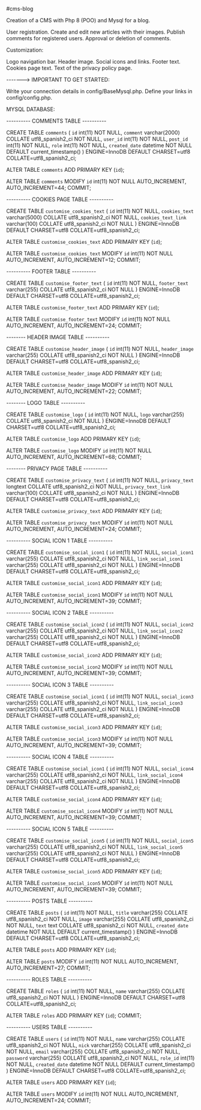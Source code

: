 #cms-blog

Creation of a CMS with Php 8 (POO) and Mysql for a blog.

User registration.
Create and edit new articles with their images.
Publish comments for registered users.
Approval or deletion of comments.

Customization:

Logo navigation bar.
Header image.
Social icons and links.
Footer text.
Cookies page text.
Text of the privacy policy page.

-------> IMPORTANT TO GET STARTED:

Write your connection details in config/BaseMysql.php.
Define your links in config/config.php.



MYSQL DATABASE:


---------- COMMENTS TABLE ----------

CREATE TABLE `comments` (
  `id` int(11) NOT NULL,
  `comment` varchar(2000) COLLATE utf8_spanish2_ci NOT NULL,
  `user_id` int(11) NOT NULL,
  `post_id` int(11) NOT NULL,
  `role` int(11) NOT NULL,
  `created_date` datetime NOT NULL DEFAULT current_timestamp()
) ENGINE=InnoDB DEFAULT CHARSET=utf8 COLLATE=utf8_spanish2_ci;

ALTER TABLE `comments`
  ADD PRIMARY KEY (`id`);

ALTER TABLE `comments`
  MODIFY `id` int(11) NOT NULL AUTO_INCREMENT, AUTO_INCREMENT=44;
COMMIT;



---------- COOKIES PAGE TABLE ----------

CREATE TABLE `customise_cookies_text` (
  `id` int(11) NOT NULL,
  `cookies_text` varchar(5000) COLLATE utf8_spanish2_ci NOT NULL,
  `cookies_text_link` varchar(100) COLLATE utf8_spanish2_ci NOT NULL
) ENGINE=InnoDB DEFAULT CHARSET=utf8 COLLATE=utf8_spanish2_ci;

ALTER TABLE `customise_cookies_text`
  ADD PRIMARY KEY (`id`);

ALTER TABLE `customise_cookies_text`
  MODIFY `id` int(11) NOT NULL AUTO_INCREMENT, AUTO_INCREMENT=12;
COMMIT;



---------- FOOTER TABLE ----------

CREATE TABLE `customise_footer_text` (
  `id` int(11) NOT NULL,
  `footer_text` varchar(255) COLLATE utf8_spanish2_ci NOT NULL
) ENGINE=InnoDB DEFAULT CHARSET=utf8 COLLATE=utf8_spanish2_ci;

ALTER TABLE `customise_footer_text`
  ADD PRIMARY KEY (`id`);

ALTER TABLE `customise_footer_text`
  MODIFY `id` int(11) NOT NULL AUTO_INCREMENT, AUTO_INCREMENT=24;
COMMIT;



-------- HEADER IMAGE TABLE ----------

CREATE TABLE `customise_header_image` (
  `id` int(11) NOT NULL,
  `header_image` varchar(255) COLLATE utf8_spanish2_ci NOT NULL
) ENGINE=InnoDB DEFAULT CHARSET=utf8 COLLATE=utf8_spanish2_ci;

ALTER TABLE `customise_header_image`
  ADD PRIMARY KEY (`id`);

ALTER TABLE `customise_header_image`
  MODIFY `id` int(11) NOT NULL AUTO_INCREMENT, AUTO_INCREMENT=22;
COMMIT;



-------- LOGO TABLE ----------

CREATE TABLE `customise_logo` (
  `id` int(11) NOT NULL,
  `logo` varchar(255) COLLATE utf8_spanish2_ci NOT NULL
) ENGINE=InnoDB DEFAULT CHARSET=utf8 COLLATE=utf8_spanish2_ci;

ALTER TABLE `customise_logo`
  ADD PRIMARY KEY (`id`);

ALTER TABLE `customise_logo`
  MODIFY `id` int(11) NOT NULL AUTO_INCREMENT, AUTO_INCREMENT=68;
COMMIT;



-------- PRIVACY PAGE TABLE ----------

CREATE TABLE `customise_privacy_text` (
  `id` int(11) NOT NULL,
  `privacy_text` longtext COLLATE utf8_spanish2_ci NOT NULL,
  `privacy_text_link` varchar(100) COLLATE utf8_spanish2_ci NOT NULL
) ENGINE=InnoDB DEFAULT CHARSET=utf8 COLLATE=utf8_spanish2_ci;

ALTER TABLE `customise_privacy_text`
  ADD PRIMARY KEY (`id`);

ALTER TABLE `customise_privacy_text`
  MODIFY `id` int(11) NOT NULL AUTO_INCREMENT, AUTO_INCREMENT=24;
COMMIT;



---------- SOCIAL ICON 1 TABLE ----------

CREATE TABLE `customise_social_icon1` (
  `id` int(11) NOT NULL,
  `social_icon1` varchar(255) COLLATE utf8_spanish2_ci NOT NULL,
  `link_social_icon1` varchar(255) COLLATE utf8_spanish2_ci NOT NULL
) ENGINE=InnoDB DEFAULT CHARSET=utf8 COLLATE=utf8_spanish2_ci;

ALTER TABLE `customise_social_icon1`
  ADD PRIMARY KEY (`id`);

ALTER TABLE `customise_social_icon1`
  MODIFY `id` int(11) NOT NULL AUTO_INCREMENT, AUTO_INCREMENT=39;
COMMIT;



---------- SOCIAL ICON 2 TABLE ----------

CREATE TABLE `customise_social_icon2` (
  `id` int(11) NOT NULL,
  `social_icon2` varchar(255) COLLATE utf8_spanish2_ci NOT NULL,
  `link_social_icon2` varchar(255) COLLATE utf8_spanish2_ci NOT NULL
) ENGINE=InnoDB DEFAULT CHARSET=utf8 COLLATE=utf8_spanish2_ci;

ALTER TABLE `customise_social_icon2`
  ADD PRIMARY KEY (`id`);

ALTER TABLE `customise_social_icon2`
  MODIFY `id` int(11) NOT NULL AUTO_INCREMENT, AUTO_INCREMENT=39;
COMMIT;



---------- SOCIAL ICON 3 TABLE ----------

CREATE TABLE `customise_social_icon1` (
  `id` int(11) NOT NULL,
  `social_icon3` varchar(255) COLLATE utf8_spanish2_ci NOT NULL,
  `link_social_icon3` varchar(255) COLLATE utf8_spanish2_ci NOT NULL
) ENGINE=InnoDB DEFAULT CHARSET=utf8 COLLATE=utf8_spanish2_ci;

ALTER TABLE `customise_social_icon3`
  ADD PRIMARY KEY (`id`);

ALTER TABLE `customise_social_icon3`
  MODIFY `id` int(11) NOT NULL AUTO_INCREMENT, AUTO_INCREMENT=39;
COMMIT;



---------- SOCIAL ICON 4 TABLE ----------

CREATE TABLE `customise_social_icon1` (
  `id` int(11) NOT NULL,
  `social_icon4` varchar(255) COLLATE utf8_spanish2_ci NOT NULL,
  `link_social_icon4` varchar(255) COLLATE utf8_spanish2_ci NOT NULL
) ENGINE=InnoDB DEFAULT CHARSET=utf8 COLLATE=utf8_spanish2_ci;

ALTER TABLE `customise_social_icon4`
  ADD PRIMARY KEY (`id`);

ALTER TABLE `customise_social_icon4`
  MODIFY `id` int(11) NOT NULL AUTO_INCREMENT, AUTO_INCREMENT=39;
COMMIT;



---------- SOCIAL ICON 5 TABLE ----------

CREATE TABLE `customise_social_icon5` (
  `id` int(11) NOT NULL,
  `social_icon5` varchar(255) COLLATE utf8_spanish2_ci NOT NULL,
  `link_social_icon5` varchar(255) COLLATE utf8_spanish2_ci NOT NULL
) ENGINE=InnoDB DEFAULT CHARSET=utf8 COLLATE=utf8_spanish2_ci;

ALTER TABLE `customise_social_icon5`
  ADD PRIMARY KEY (`id`);

ALTER TABLE `customise_social_icon5`
  MODIFY `id` int(11) NOT NULL AUTO_INCREMENT, AUTO_INCREMENT=39;
COMMIT;



---------- POSTS TABLE ----------

CREATE TABLE `posts` (
  `id` int(11) NOT NULL,
  `title` varchar(255) COLLATE utf8_spanish2_ci NOT NULL,
  `image` varchar(255) COLLATE utf8_spanish2_ci NOT NULL,
  `text` text COLLATE utf8_spanish2_ci NOT NULL,
  `created_date` datetime NOT NULL DEFAULT current_timestamp()
) ENGINE=InnoDB DEFAULT CHARSET=utf8 COLLATE=utf8_spanish2_ci;

ALTER TABLE `posts`
  ADD PRIMARY KEY (`id`);

ALTER TABLE `posts`
  MODIFY `id` int(11) NOT NULL AUTO_INCREMENT, AUTO_INCREMENT=27;
COMMIT;



---------- ROLES TABLE ----------

CREATE TABLE `roles` (
  `id` int(11) NOT NULL,
  `name` varchar(255) COLLATE utf8_spanish2_ci NOT NULL
) ENGINE=InnoDB DEFAULT CHARSET=utf8 COLLATE=utf8_spanish2_ci;

ALTER TABLE `roles`
  ADD PRIMARY KEY (`id`);
COMMIT;



---------- USERS TABLE ----------

CREATE TABLE `users` (
  `id` int(11) NOT NULL,
  `name` varchar(255) COLLATE utf8_spanish2_ci NOT NULL,
  `nick` varchar(255) COLLATE utf8_spanish2_ci NOT NULL,
  `email` varchar(255) COLLATE utf8_spanish2_ci NOT NULL,
  `password` varchar(255) COLLATE utf8_spanish2_ci NOT NULL,
  `role_id` int(11) NOT NULL,
  `created_date` datetime NOT NULL DEFAULT current_timestamp()
) ENGINE=InnoDB DEFAULT CHARSET=utf8 COLLATE=utf8_spanish2_ci;

ALTER TABLE `users`
  ADD PRIMARY KEY (`id`);

ALTER TABLE `users`
  MODIFY `id` int(11) NOT NULL AUTO_INCREMENT, AUTO_INCREMENT=24;
COMMIT;






